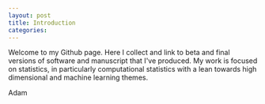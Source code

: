 ```yaml
---
layout: post
title: Introduction
categories:
---
```


Welcome to my Github page. Here I collect and link to beta and final versions of software and manuscript that I've produced. My work is focused on statistics, in particularly computational statistics with a lean towards high dimensional and machine learning themes.


Adam
